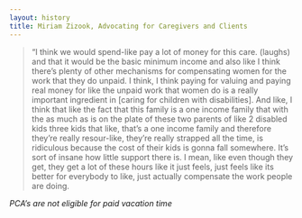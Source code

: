 ```yaml
---
layout: history
title: Miriam Zizook, Advocating for Caregivers and Clients
---
```

>“I think we would spend-like pay a lot of money for this care. (laughs) and that it would be the basic minimum income and also like I think there’s plenty of other mechanisms for compensating women for the work that they do unpaid. I think, I think paying for valuing and paying real money for like the unpaid work that women do is a really important ingredient in [caring for children with disabilities]. And like, I think that like the fact that this family is a one income family that with the as much as is on the plate of these two parents of like 2 disabled kids three kids that like, that’s a one income family and therefore they’re really resour-like, they’re really strapped all the time, is ridiculous because the cost of their kids is gonna fall somewhere. It’s sort of insane how little support there is. I mean, like even though they get, they get a lot of these hours like it just feels, just feels like its better for everybody to like, just actually compensate the work people are doing.

*PCA’s are not eligible for paid vacation time*
